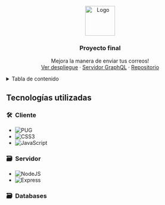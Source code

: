 
<br />
<div align="center">
  <img src="https://cdn.icon-icons.com/icons2/1826/PNG/512/4202116inboxlogosocialsocialmedia-115701_115600.png" alt="Logo" width="80" height="80">
  <h3 align="center">Proyecto final</h3>
  <p align="center">
    Mejora la manera de enviar tus correos!
    <br />
    <a href="https://fastsend.onrender.com/usuarios">Ver despliegue</a>
    ·
    <a href="https://server-graph-final.onrender.com/graphql">Servidor GraphQL</a>
    ·
    <a href="https://github.com/JorgeLReyes/Aplicaciones-Distribuidas/tree/main/Proyecto%20final">Repositorio</a>
  </p>
</div>

<!-- TABLE OF CONTENTS -->
<details>
  <summary>Tabla de contenido</summary>
  <ol>
    <li>
      <a href="#sobre-el-proyecto">Sobre el proyecto</a>
      <ul>
        <li><a href="#tecnologias-usadas">Tecnologias usadas</a></li>
      </ul>
    </li>
  </ol>
</details>

## Tecnologías utilizadas

### 🛠 &nbsp;Cliente
* ![PUG](https://img.shields.io/badge/pug-%23A86454.svg?style=for-the-badge&logo=pug&logoColor=%23443018)&nbsp;
* ![CSS3](https://img.shields.io/badge/css3-%231572B6.svg?style=for-the-badge&logo=css3&logoColor=white)&nbsp;
* ![JavaScript](https://img.shields.io/badge/javascript-%23B3A000.svg?style=for-the-badge&logo=javascript&logoColor=%23F7DF1E)&nbsp;

### 🗃 &nbsp;Servidor 
* ![NodeJS](https://img.shields.io/badge/nodejs-%232B5639.svg?style=for-the-badge&logo=node.js&logoColor=%2368A063)&nbsp;
* ![Express](https://img.shields.io/badge/Express-%23323330.svg?style=for-the-badge&logo=express&logoColor=%21101110)&nbsp;
  
### 🗃 &nbsp;Databases

